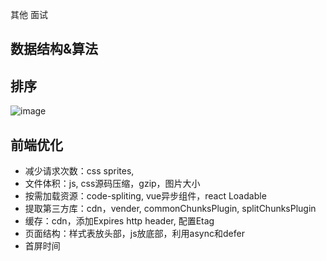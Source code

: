 其他 面试

## 数据结构&算法

## 排序
![image](:/2dbcf57ab1c14d7480df194e67bc97aa)

## 前端优化
- 减少请求次数：css sprites, 
- 文件体积：js, css源码压缩，gzip，图片大小
- 按需加载资源：code-spliting, vue异步组件，react Loadable
- 提取第三方库：cdn，vender, commonChunksPlugin, splitChunksPlugin
- 缓存：cdn，添加Expires http header, 配置Etag
- 页面结构：样式表放头部，js放底部，利用async和defer
- 首屏时间

## 